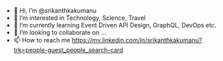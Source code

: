 - 👋 Hi, I’m @srikanthkakumanu
- 👀 I’m interested in Technology, Science, Travel
- 🌱 I’m currently learning Event Driven API Design, GraphQL, DevOps etc.
- 💞️ I’m looking to collaborate on ...
- 📫 How to reach me https://my.linkedin.com/in/srikanthkakumanu?trk=people-guest_people_search-card

<!---
srikanthkakumanu/srikanthkakumanu is a ✨ special ✨ repository because its `README.md` (this file) appears on your GitHub profile.
You can click the Preview link to take a look at your changes.
--->
